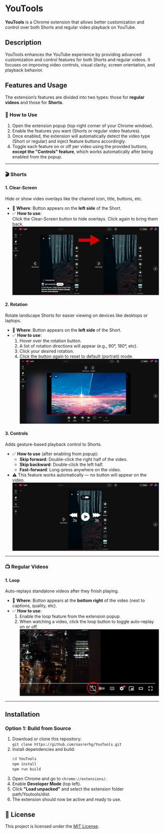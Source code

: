 # YouTools

**YouTools** is a Chrome extension that allows better customization and control over both Shorts and regular video playback on YouTube.

## Description

YouTools enhances the YouTube experience by providing advanced customization and control features for both Shorts and regular videos. It focuses on improving video controls, visual clarity, screen orientation, and playback behavior.

## Features and Usage

The extension’s features are divided into two types: those for **regular videos** and those for **Shorts**.

### 🔧 How to Use

1. Open the extension popup (top-right corner of your Chrome window).
2. Enable the features you want (Shorts or regular video features).
3. Once enabled, the extension will automatically detect the video type (Short or regular) and inject feature buttons accordingly.
4. Toggle each feature on or off per video using the provided buttons, **except the "Controls" feature**, which works automatically after being enabled from the popup.

---

### 🎬 Shorts

#### 1. **Clear-Screen**  
Hide or show video overlays like the channel icon, title, buttons, etc.

- 📍 **Where**: Button appears on the **left side** of the Short.
- ✅ **How to use**:  
  Click the Clear-Screen button to hide overlays. Click again to bring them back.
![alt text](readme-images/clear-screen.jpg)
#### 2. **Rotation**  
Rotate landscape Shorts for easier viewing on devices like desktops or laptops.

- 📍 **Where**: Button appears on the **left side** of the Short.
- ✅ **How to use**:  
  1. Hover over the rotation button.  
  2. A list of rotation directions will appear (e.g., 90°, 180°, etc).  
  3. Click your desired rotation.  
  4. Click the button again to reset to default (portrait) mode.
![alt text](readme-images/rotation.png)

#### 3. **Controls**  
Adds gesture-based playback control to Shorts.

- ✅ **How to use** (after enabling from popup):
  - **Skip forward**: Double-click the right half of the video.
  - **Skip backward**: Double-click the left half.
  - **Fast-forward**: Long-press anywhere on the video.
- ⚠️ This feature works automatically — no button will appear on the video.
![alt text](readme-images/controls.jpg)
  

---

### 📺 Regular Videos

#### 1. **Loop**  
Auto-replays standalone videos after they finish playing.

- 📍 **Where**: Button appears at the **bottom right** of the video (next to captions, quality, etc).
- ✅ **How to use**:
  1. Enable the loop feature from the extension popup.
  2. When watching a video, click the loop button to toggle auto-replay on or off.
![alt text](readme-images/loop.jpg)
---

## Installation

### Option 1: Build from Source

1. Download or clone this repository:  
   `git clone https://github.com/nasrerhg/YouTools.git`
2. Install dependencies and build:  
   ```bash
   cd YouTools
   npm install
   npm run build
3. Open Chrome and go to `chrome://extensions/`.
4. Enable **Developer Mode** (top left).
5. Click **"Load unpacked"** and select the extension folder path/Youtools/dist.
6. The extension should now be active and ready to use.

## 🪪 License

This project is licensed under the [MIT License](LICENSE).
